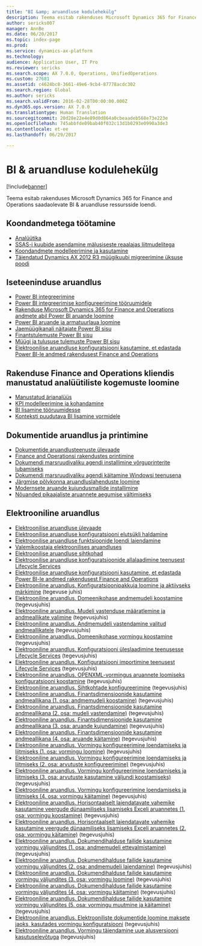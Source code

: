```yaml
---
title: "BI &amp; aruandluse kodulehekülg"
description: Teema esitab rakenduses Microsoft Dynamics 365 for Finance and Operations saadaolevate BI &amp; aruandluse ressursside loendi.
author: sericks007
manager: AnnBe
ms.date: 06/20/2017
ms.topic: index-page
ms.prod: 
ms.service: dynamics-ax-platform
ms.technology: 
audience: Application User, IT Pro
ms.reviewer: sericks
ms.search.scope: AX 7.0.0, Operations, UnifiedOperations
ms.custom: 27681
ms.assetid: c4624bc8-3661-49e6-9cb4-87778acdc302
ms.search.region: Global
ms.author: sericks
ms.search.validFrom: 2016-02-28T00:00:00.000Z
ms.dyn365.ops.version: AX 7.0.0
ms.translationtype: Human Translation
ms.sourcegitcommit: 20d28e22e4e89d0d864a0cbeaadeb568e73e223e
ms.openlocfilehash: 745abbfde09bab40f032c13d1b0293e0990a3de3
ms.contentlocale: et-ee
ms.lasthandoff: 06/29/2017

---
```


# <a name="bi-amp-reporting-home-page"></a>BI &amp; aruandluse kodulehekülg

[!include[banner](../includes/banner.md)]


Teema esitab rakenduses Microsoft Dynamics 365 for Finance and Operations saadaolevate BI &amp; aruandluse ressursside loendi. 

<a name="working-with-aggregate-data"></a>Koondandmetega töötamine
---------------------------

-   [Analüütika](analytics.md)
-   [SSAS-i kuubide asendamine mälusiseste reaalajas liitmudelitega](..\migration-upgrade\in-memory-real-time-aggregate-models.md)
-   [Koondandmete modelleerimine ja kasutamine](model-aggregate-data.md)
-   [Täiendatud Dynamics AX 2012 R3 müügikuubi migreerimine üksuse poodi](..\migration-upgrade\migrate-upgraded-cube-entity-store.md)

## <a name="self-service-reporting"></a>Iseteeninduse aruandlus
-   [Power BI integreerimine](power-bi-integration.md)
-   [Power BI integreerimise konfigureerimine tööruumidele](configure-power-bi-integration.md)
-   [Rakenduse Microsoft Dynamics 365 for Finance and Operations andmete abil Power BI aruande loomine](create-powerbi-report-data.md)
-   [Power BI aruande ja armatuurlaua loomine](create-powerbi-report-dashboard.md)
-   [Jaemüügikanali näitajate Power BI sisu](retail-channel-performance-dashboard-power-bi-data.md)
-   [Finantstulemuste Power BI sisu](financial-performance-power-bi-content-pack.md)
-   [Müügi ja tulususe tulemuste Power BI sisu](sales-profitability-performance-content-pack.md)
-   [Elektroonilise aruandluse konfiguratsiooni kasutamine, et edastada Power BI-le andmed rakendusest Finance and Operations](general-electronic-reporting-report-configuration-get-data-powerbi.md)

## <a name="building-embedded-analytical-experiences-in-the-finance-and-operations-client"></a>Rakenduse Finance and Operations kliendis manustatud analüütiliste kogemuste loomine
-   [Manustatud ärianalüüs](analytics.md#embedded-business-intelligence)
-   [KPI modelleerimine ja kohandamine](analytics.md#kpi-modeling-and-customization)
-   [BI lisamine tööruumidesse](add-bi-workspaces.md)
-   [Konteksti puudutava BI lisamine vormidele](add-contextual-bi-forms.md)

## <a name="document-reporting-and-printing"></a>Dokumentide aruandlus ja printimine
-   [Dokumentide aruandlusteenuste ülevaade](document-reporting-services.md)
-   [Finance and Operationsi rakendustes printimine](print-documents.md)
-   [Dokumendi marsruudivaliku agendi installimine võrguprinterite lubamiseks](install-document-routing-agent.md)
-   [Dokumendi marsruudivaliku agendi käitamine Windowsi teenusena](run-document-routing-agent-as-windows-service.md)
-   [Järgmise põlvkonna aruandluslahenduste loomine](create-nextgen-reporting-solutions.md)
-   [Modernsete aruande kujundusmallide installimine](install-modern-report-design-templates.md)
-   [Nõuanded pikaajaliste aruannete aegumise vältimiseks](prevent-long-running-reports-timing-out.md)

## <a name="electronic-reporting"></a>Elektrooniline aruandlus
-   [Elektroonilise aruandluse ülevaade](general-electronic-reporting.md)
-   [Elektroonilise aruandluse konfiguratsiooni elutsükli haldamine](general-electronic-reporting-manage-configuration-lifecycle.md)
-   [Elektroonilise aruandluse funktsioonide loendi laiendamine](general-electronic-reporting-formulas-list-extension.md)
-   [Valemikoostaja elektroonilises aruandluses](general-electronic-reporting-formula-designer.md)
-   [Elektroonilise aruandluse sihtkohad](electronic-reporting-destinations.md)
-   [Elektroonilise aruandluse konfiguratsioonide allalaadimine teenusest Lifecycle Services](download-electronic-reporting-configuration-lcs.md)
-   [Elektroonilise aruandluse konfiguratsiooni kasutamine, et edastada Power BI-le andmed rakendusest Finance and Operations](general-electronic-reporting-report-configuration-get-data-powerbi.md)
-   [Elektrooniline aruandlus. Konfiguratsioonipakkuja loomine ja aktiivseks märkimine](http://ax.help.dynamics.com/en/wiki/er-select-service-provider/) (tegevuse juhis)
-   [Elektrooniline aruandlus. Domeenikohase andmemudeli koostamine](http://ax.help.dynamics.com/en/wiki/er-design-domain-specific-data-model/) (tegevusjuhis)
-   [Elektrooniline aruandlus. Mudeli vastenduse määratlemine ja andmeallikate valimine](http://ax.help.dynamics.com/en/wiki/er-define-model-mapping-and-select-data-sources/) (tegevusjuhis)
-   [Elektrooniline aruandlus. Andmemudeli vastendamine valitud andmeallikatele](http://ax.help.dynamics.com/en/wiki/er-map-data-model-to-selected-data-sources/) (tegevusjuhis)
-   [Elektrooniline aruandlus. Domeenikohase vormingu koostamine](http://ax.help.dynamics.com/en/wiki/er-design-domain-specific-format/) (tegevusjuhis)
-   [Elektrooniline aruandlus. Konfiguratsiooni üleslaadimine teenusesse Lifecycle Services](http://ax.help.dynamics.com/en/wiki/upload-a-configuration-into-lifecycle-services/) (tegevusjuhis)
-   [Elektrooniline aruandlus. Konfiguratsiooni importimine teenusest Lifecycle Services](http://ax.help.dynamics.com/en/wiki/import-a-configuration-from-lifecycle-services/) (tegevusjuhis)
-   [Elektrooniline aruandlus. OPENXML-vormingus aruannete loomiseks konfiguratsiooni koostamine](http://ax.help.dynamics.com/en/wiki/design-a-configuration-for-generating-reports-in-openxml-format/) (tegevusjuhis)
-   [Elektrooniline aruandlus. Sihtkohtade konfigureerimine](http://ax.help.dynamics.com/en/wiki/configure-destinations/) (tegevusjuhis)
-   [Elektrooniline aruandlus. Finantsdimensioonide kasutamine andmeallikana (1. osa: andmemudeli koostamine)](http://ax.help.dynamics.com/en/wiki/er-use-financial-dimensions-as-a-data-source-part-1-design-data-model/) (tegevusjuhis)
-   [Elektrooniline aruandlus. Finantsdimensioonide kasutamine andmeallikana (2. osa: mudeli vastendamine)](http://ax.help.dynamics.com/en/wiki/er-use-financial-dimensions-as-a-data-source-part-2-model-mapping/) (tegevusjuhis)
-   [Elektrooniline aruandlus. Finantsdimensioonide kasutamine andmeallikana (3. osa: aruande kujundamine)](http://ax.help.dynamics.com/en/wiki/er-use-financial-dimensions-as-a-data-source-part-3-design-the-report/) (tegevusjuhis)
-   [Elektrooniline aruandlus. Finantsdimensioonide kasutamine andmeallikana (4. osa: aruande käitamine)](http://ax.help.dynamics.com/en/wiki/er-use-financial-dimensions-as-a-data-source-part-4-run-the-report/) (tegevusjuhis)
-   [Elektrooniline aruandlus. Vormingu konfigureerimine loendamiseks ja liitmiseks (1. osa: vormingu loomine)](http://ax.help.dynamics.com/en/wiki/er-configure-format-to-do-counting-and-summing-part-1-create-format/) (tegevusjuhis)
-   [Elektrooniline aruandlus. Vormingu konfigureerimine loendamiseks ja liitmiseks (2. osa: arvutuste konfigureerimine)](http://ax.help.dynamics.com/en/wiki/er-configure-format-to-do-counting-and-summing-part-2-configure-computations/) (tegevusjuhis)
-   [Elektrooniline aruandlus. Vormingu konfigureerimine loendamiseks ja liitmiseks (3. osa: arvutuste kasutamine väljundi koostamiseks)](http://ax.help.dynamics.com/en/wiki/er-configure-format-to-do-counting-and-summing-part-3-use-computations-to-make-the-output/) (tegevusjuhis)
-   [Elektrooniline aruandlus. Vormingu konfigureerimine loendamiseks ja liitmiseks (4. osa: vormingu käitamine)](http://ax.help.dynamics.com/en/wiki/er-configure-format-to-do-counting-and-summing-part-4-run-format/) (tegevusjuhis)
-   [Elektrooniline aruandlus. Horisontaalselt laiendatavate vahemike kasutamine veergude dünaamiliseks lisamiseks Exceli aruannetes (1. osa: vormingu koostamine)](http://ax.help.dynamics.com/en/wiki/er-use-horizontally-expandable-ranges-to-dynamically-add-columns-in-excel-reports-part-1-design-format/) (tegevusjuhis)
-   [Elektrooniline aruandlus. Horisontaalselt laiendatavate vahemike kasutamine veergude dünaamiliseks lisamiseks Exceli aruannetes (2. osa: vormingu käitamine)](http://ax.help.dynamics.com/en/wiki/er-use-horizontally-expandable-ranges-to-dynamically-add-columns-in-excel-reports-part-2-run-format/) (tegevusjuhis)
-   [Elektrooniline aruandlus. Dokumendihalduse failide kasutamine vormingu väljundites (1. osa: andmemudeli ettevalmistamine)](http://ax.help.dynamics.com/en/wiki/er-use-document-management-files-in-format-outputs-part-1-prepare-data-model/) (tegevusjuhis)
-   [Elektrooniline aruandlus. Dokumendihalduse failide kasutamine vormingu väljundites (2. osa: andmemudeli laiendamine)](http://ax.help.dynamics.com/en/wiki/er-use-document-management-files-in-format-outputs-part-2-extend-data-model/) (tegevusjuhis)
-   [Elektrooniline aruandlus. Dokumendihalduse failide kasutamine vormingu väljundites (3. osa: vormingu loomine)](http://ax.help.dynamics.com/en/wiki/er-use-document-management-files-in-format-outputs-part-3-create-format/) (tegevusjuhis)
-   [Elektrooniline aruandlus. Dokumendihalduse failide kasutamine vormingu väljundites (4. osa: vormingu käitamine)](http://ax.help.dynamics.com/en/wiki/er-use-document-management-files-in-format-outputs-part-4-run-format/) (tegevusjuhis)
-   [Elektrooniline aruandlus. Dokumendihalduse failide kasutamine vormingu väljundites (5. osa: vormingu muutmine ja käitamine)](http://ax.help.dynamics.com/en/wiki/er-use-document-management-files-in-format-outputs-part-5-modify-and-run-format/) (tegevusjuhis)
-   [Elektrooniline aruandlus. Elektrooniliste dokumentide loomine maksete jaoks, kasutades vormingu konfiguratsiooni](http://ax.help.dynamics.com/en/wiki/generate-electronic-documents-for-payments-using-a-format-configuration/) (tegevusjuhis)
-   [Elektrooniline aruandlus. Vormingu täiendamine uue alusversiooni kasutuselevõtuga](http://ax.help.dynamics.com/en/wiki/upgrade-your-format-by-adopting-a-new-base-version-of-that-format/) (tegevusjuhis)







